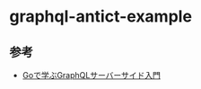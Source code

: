 # graphql-antict-example


## 参考

- [Goで学ぶGraphQLサーバーサイド入門](https://zenn.dev/hsaki/books/golang-graphql)
